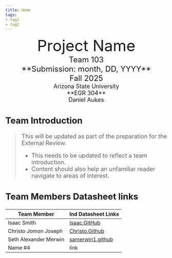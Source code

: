 ```yaml
---
title: Home
tags:
- tag1
- tag2
---
```

<center>
<font size="8">Project Name<br>
<font size="5">Team 103<br>
**Submission: month, DD, YYYY**<br>
Fall 2025<br>
<font size="4">Arizona State University<br>
**EGR 304**<br>
Daniel Aukes<br>
  

</center>

## Team Introduction
> This will be updated as part of the preparation for the External Review.<br>
>    * This needs to be updated to reflect a team introduction.<br>
>    * Content should also help an unfamiliar reader navigate to areas of interest.


## Team Members Datasheet links

| **Team Member**        |**Ind Datasheet Links** |
| ---------------------- | -----------------------|
| Isaac Smith            | [Isaac.GitHub](isrysm52.github.io) |
| Christo Jomon Joseph   | [Christo.Github](https://chvisto.github.io/) |
| Seth Alexander Merwin  | [samerwin1.github](https://samerwin1.github.io) |
| Name #4                | link |
